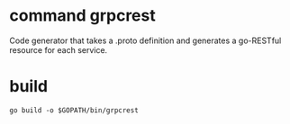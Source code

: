# command grpcrest

Code generator that takes a .proto definition and generates a go-RESTful resource for each service.

# build

    go build -o $GOPATH/bin/grpcrest